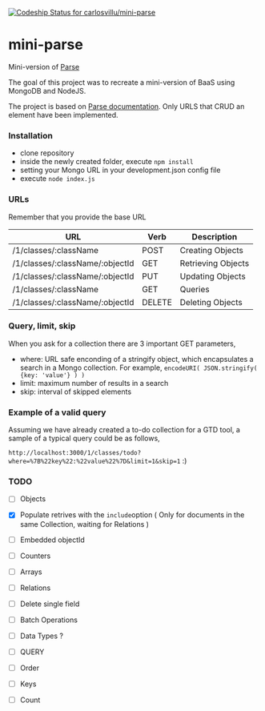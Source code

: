 [ ![Codeship Status for carlosvillu/mini-parse](https://www.codeship.io/projects/cf182480-efe9-0131-5708-661bbcbf0c93/status)](https://www.codeship.io/projects/27143)
# mini-parse
 
Mini-version of [Parse](https://www.parse.com)

The goal of this project was to recreate a mini-version of BaaS using MongoDB and NodeJS.

The project is based on [Parse documentation](https://www.parse.com/docs/rest). Only URLS that CRUD an element have been implemented. 

### Installation


* clone repository
* inside the newly created folder, execute `npm install`
* setting your Mongo URL in your development.json config file
* execute `node index.js`

### URLs

Remember that you provide the base URL

URL | Verb | Description
--- | ---- | -----------
/1/classes/:className | POST | Creating Objects
/1/classes/:className/:objectId | GET | Retrieving Objects
/1/classes/:className/:objectId | PUT | Updating Objects
/1/classes/:className | GET | Queries
/1/classes/:className/:objectId | DELETE	| Deleting Objects

### Query, limit, skip

When you ask for a collection there are 3 important GET parameters,

* where: URL safe enconding of a stringify object, which encapsulates a search in a Mongo collection. For example, `encodeURI( JSON.stringify( {key: 'value'} ) )`
* limit: maximum number of results in a search
* skip: interval of skipped elements

### Example of a valid query

Assuming we have already created a to-do collection for a GTD tool, a sample of a typical query could be as follows,

`http://localhost:3000/1/classes/todo?where=%7B%22key%22:%22value%22%7D&limit=1&skip=1`
:)



### TODO


- [ ] Objects
 - [x] Populate retrives with the `include`option ( Only for documents in the same Collection, waiting for Relations )
 - [ ] Embedded objectId
 - [ ] Counters
 - [ ] Arrays
 - [ ] Relations
 - [ ] Delete single field
 - [ ] Batch Operations
 - [ ] Data Types ?
- [ ] QUERY
 - [ ] Order
 - [ ] Keys
 - [ ] Count

